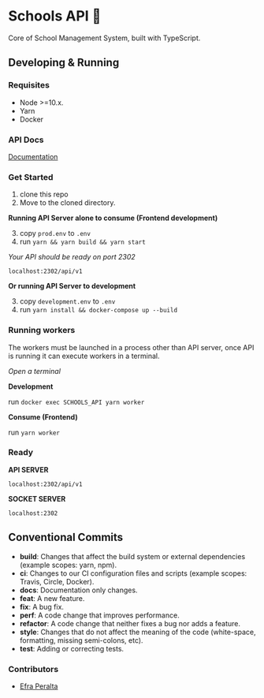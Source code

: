 # Schools API 🚀

Core of School Management System, built with TypeScript.

## Developing & Running

### Requisites

* Node >=10.x.
* Yarn
* Docker

### API Docs

[Documentation](https://documenter.getpostman.com/view/7831505/S1Zw6VCU?version=latest)

### Get Started

1. clone this repo
2. Move to the cloned directory.

**Running API Server alone to consume (Frontend development)**

3. copy ``` prod.env ``` to ``` .env ```
4. run ``` yarn && yarn build && yarn start ```

_Your API should be ready on port 2302_

``` localhost:2302/api/v1 ```


**Or running API Server to development**

3. copy ``` development.env ``` to ``` .env ```
4. run ``` yarn install && docker-compose up --build ```


### Running workers

The workers must be launched in a process other than API server,
once API is running it can execute workers in a terminal.

_Open a terminal_

**Development**

run ``` docker exec SCHOOLS_API yarn worker ```

**Consume (Frontend)**

run ``` yarn worker ```

### Ready

**API SERVER**

``` localhost:2302/api/v1 ```

**SOCKET SERVER**

``` localhost:2302 ```

## Conventional Commits

* **build**: Changes that affect the build system or external dependencies (example scopes: yarn, npm).
* **ci**: Changes to our CI configuration files and scripts (example scopes: Travis, Circle, Docker).
* **docs**: Documentation only changes.
* **feat**: A new feature.
* **fix**: A bug fix.
* **perf**: A code change that improves performance.
* **refactor**: A code change that neither fixes a bug nor adds a feature.
* **style**: Changes that do not affect the meaning of the code (white-space, formatting, missing semi-colons, etc).
* **test**: Adding or correcting tests.

### Contributors

* [Efra Peralta](https://github.com/Efraa)
